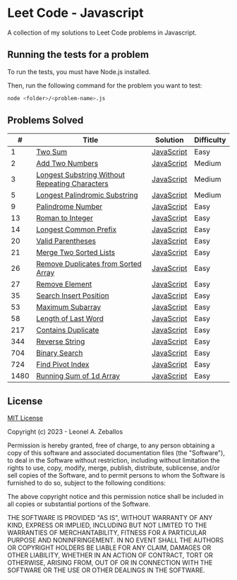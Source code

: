 # Leet Code - Javascript
A collection of my solutions to Leet Code problems in Javascript.

## Running the tests for a problem
To run the tests, you must have Node.js installed.

Then, run the following command for the problem you want to test:

```bash
node <folder>/<problem-name>.js
```

## Problems Solved
| # | Title | Solution | Difficulty |
|---| ----- | -------- | ---------- |
|1|[Two Sum](https://leetcode.com/problems/two-sum/)|[JavaScript](./1-two-sum.js)|Easy|
|2|[Add Two Numbers](https://leetcode.com/problems/add-two-numbers/)|[JavaScript](./2-add-two-numbers.js)|Medium|
|3|[Longest Substring Without Repeating Characters](https://leetcode.com/problems/longest-substring-without-repeating-characters/)|[JavaScript](./3-longest-substring-without-repeating-characters.js)|Medium|
|5|[Longest Palindromic Substring](https://leetcode.com/problems/longest-palindromic-substring/)|[JavaScript](./5-longest-palindromic-substring.js)|Medium|
|9|[Palindrome Number](https://leetcode.com/problems/palindrome-number/)|[JavaScript](./9-palindrome-number.js)|Easy|
|13|[Roman to Integer](https://leetcode.com/problems/roman-to-integer/)|[JavaScript](./13-roman-to-integer.js)|Easy|
|14|[Longest Common Prefix](https://leetcode.com/problems/longest-common-prefix/)|[JavaScript](./14-longest-common-prefix.js)|Easy|
|20|[Valid Parentheses](https://leetcode.com/problems/valid-parentheses/)|[JavaScript](./20-valid-parentheses.js)|Easy|
|21|[Merge Two Sorted Lists](https://leetcode.com/problems/merge-two-sorted-lists/)|[JavaScript](./21-merge-two-sorted-lists.js)|Easy|
|26|[Remove Duplicates from Sorted Array](https://leetcode.com/problems/remove-duplicates-from-sorted-array/)|[JavaScript](./26-remove-duplicates-from-sorted-array.js)|Easy|
|27|[Remove Element](https://leetcode.com/problems/remove-element/)|[JavaScript](./27-remove-element.js)|Easy|
|35|[Search Insert Position](https://leetcode.com/problems/search-insert-position/)|[JavaScript](./35-search-insert-position.js)|Easy|
|53|[Maximum Subarray](https://leetcode.com/problems/maximum-subarray/)|[JavaScript](./53-maximum-subarray.js)|Easy|
|58|[Length of Last Word](https://leetcode.com/problems/length-of-last-word/)|[JavaScript](./58-length-of-last-word.js)|Easy|
|217|[Contains Duplicate](https://leetcode.com/problems/contains-duplicate/)|[JavaScript](./217-contains-duplicate.js)|Easy|
|344|[Reverse String](https://leetcode.com/problems/reverse-string/)|[JavaScript](./344-reverse-string.js)|Easy|
|704|[Binary Search](https://leetcode.com/problems/binary-search/)|[JavaScript](./704-binary-search.js)|Easy|
|724|[Find Pivot Index](https://leetcode.com/problems/find-pivot-index/)|[JavaScript](./724-find-pivot-index.js)|Easy|
|1480|[Running Sum of 1d Array](https://leetcode.com/problems/running-sum-of-1d-array/)|[JavaScript](./1480-running-sum-of-1d-array.js)|Easy|

## License
[MIT License](https://choosealicense.com/licenses/mit/)

Copyright (c) 2023 - Leonel A. Zeballos

Permission is hereby granted, free of charge, to any person obtaining a copy
of this software and associated documentation files (the "Software"), to deal
in the Software without restriction, including without limitation the rights
to use, copy, modify, merge, publish, distribute, sublicense, and/or sell
copies of the Software, and to permit persons to whom the Software is
furnished to do so, subject to the following conditions:

The above copyright notice and this permission notice shall be included in all
copies or substantial portions of the Software.

THE SOFTWARE IS PROVIDED "AS IS", WITHOUT WARRANTY OF ANY KIND, EXPRESS OR
IMPLIED, INCLUDING BUT NOT LIMITED TO THE WARRANTIES OF MERCHANTABILITY,
FITNESS FOR A PARTICULAR PURPOSE AND NONINFRINGEMENT. IN NO EVENT SHALL THE
AUTHORS OR COPYRIGHT HOLDERS BE LIABLE FOR ANY CLAIM, DAMAGES OR OTHER
LIABILITY, WHETHER IN AN ACTION OF CONTRACT, TORT OR OTHERWISE, ARISING FROM,
OUT OF OR IN CONNECTION WITH THE SOFTWARE OR THE USE OR OTHER DEALINGS IN THE
SOFTWARE.